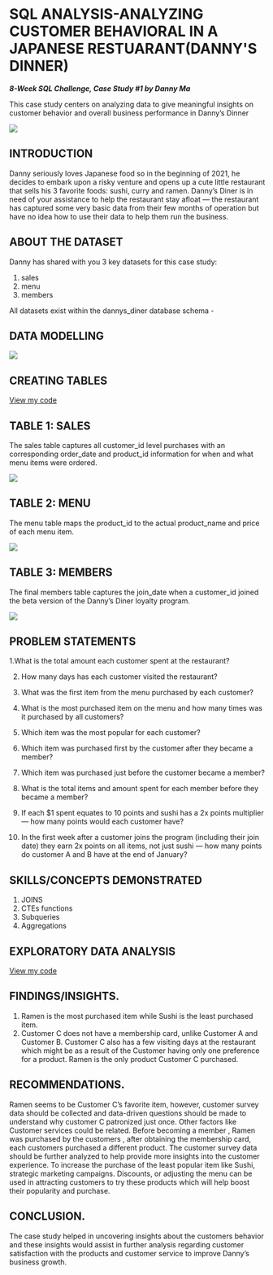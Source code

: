 # SQL ANALYSIS-ANALYZING CUSTOMER BEHAVIORAL IN A JAPANESE RESTUARANT(DANNY'S DINNER)

**_8-Week SQL Challenge, Case Study #1 by Danny Ma_**

This case study centers on analyzing data to give meaningful insights on customer behavior and overall business performance in Danny’s Dinner

![](Danny_dinner.png)

## INTRODUCTION

Danny seriously loves Japanese food so in the beginning of 2021, he decides to embark upon a risky venture and opens up a cute little restaurant that sells his 3 favorite foods: sushi, curry and ramen.
Danny’s Diner is in need of your assistance to help the restaurant stay afloat — the restaurant has captured some very basic data from their few months of operation but have no idea how to use their data to help them run the business.

## ABOUT THE DATASET

Danny has shared with you 3 key datasets for this case study:

1. sales
2. menu
3. members

All datasets exist within the dannys_diner database schema - 

## DATA MODELLING

![](Entity_diagram.png)

## CREATING TABLES
[View my code](Create.sql)

## TABLE 1: SALES 

The sales table captures all customer_id level purchases with an corresponding order_date and product_id information for when and what menu items were ordered.

![](sales.png)

## TABLE 2: MENU

The menu table maps the product_id to the actual product_name and price of each menu item.

![](menu.png)

## TABLE 3: MEMBERS

The final members table captures the join_date when a customer_id joined the beta version of the Danny’s Diner loyalty program.

![](members.png)

## PROBLEM STATEMENTS

1.What is the total amount each customer spent at the restaurant?

2. How many days has each customer visited the restaurant?

3. What was the first item from the menu purchased by each customer?

4. What is the most purchased item on the menu and how many times was it purchased by all customers?

5. Which item was the most popular for each customer?

6. Which item was purchased first by the customer after they became a member?

7. Which item was purchased just before the customer became a member?

8. What is the total items and amount spent for each member before they became a member?

9. If each $1 spent equates to 10 points and sushi has a 2x points multiplier — how many points would each customer have?

10. In the first week after a customer joins the program (including their join date) they earn 2x points on all items, not just sushi — how many points do customer A and B have at the end of January?

## SKILLS/CONCEPTS DEMONSTRATED

1. JOINS
2. CTEs functions
3. Subqueries
4. Aggregations

## EXPLORATORY DATA ANALYSIS
[View my code](EDA.sql)

## FINDINGS/INSIGHTS.

1. Ramen is the most purchased item while Sushi is the least purchased item.
2. Customer C does not have a membership card, unlike Customer A and Customer B. Customer C also has a few visiting days at the restaurant which might be as a result of the Customer having only one preference for a product. Ramen is the only product Customer C purchased.

## RECOMMENDATIONS.

Ramen seems to be Customer C’s favorite item, however, customer survey data should be collected and data-driven questions should be made to understand why customer C patronized just once. Other factors like Customer services could be related.
Before becoming a member , Ramen was purchased by the customers , after obtaining the membership card, each customers purchased a different product. The customer survey data should be further analyzed to help provide more insights into the customer experience.
To increase the purchase of the least popular item like Sushi, strategic marketing campaigns. Discounts, or adjusting the menu can be used in attracting customers to try these products which will help boost their popularity and purchase.

## CONCLUSION.
The case study helped in uncovering insights about the customers behavior and these insights would assist in further analysis regarding customer satisfaction with the products and customer service to improve Danny’s business growth.
